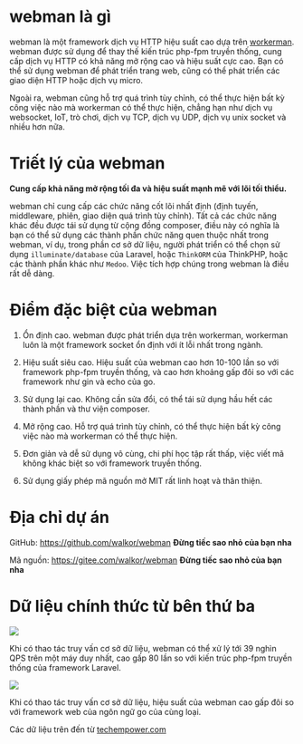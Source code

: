 # webman là gì

webman là một framework dịch vụ HTTP hiệu suất cao dựa trên [workerman](https://www.workerman.net). webman được sử dụng để thay thế kiến trúc php-fpm truyền thống, cung cấp dịch vụ HTTP có khả năng mở rộng cao và hiệu suất cực cao. Bạn có thể sử dụng webman để phát triển trang web, cũng có thể phát triển các giao diện HTTP hoặc dịch vụ micro.

Ngoài ra, webman cũng hỗ trợ quá trình tùy chỉnh, có thể thực hiện bất kỳ công việc nào mà workerman có thể thực hiện, chẳng hạn như dịch vụ websocket, IoT, trò chơi, dịch vụ TCP, dịch vụ UDP, dịch vụ unix socket và nhiều hơn nữa.

# Triết lý của webman
**Cung cấp khả năng mở rộng tối đa và hiệu suất mạnh mẽ với lõi tối thiểu.**

webman chỉ cung cấp các chức năng cốt lõi nhất định (định tuyến, middleware, phiên, giao diện quá trình tùy chỉnh). Tất cả các chức năng khác đều được tái sử dụng từ cộng đồng composer, điều này có nghĩa là bạn có thể sử dụng các thành phần chức năng quen thuộc nhất trong webman, ví dụ, trong phần cơ sở dữ liệu, người phát triển có thể chọn sử dụng `illuminate/database` của Laravel, hoặc `ThinkORM` của ThinkPHP, hoặc các thành phần khác như `Medoo`. Việc tích hợp chúng trong webman là điều rất dễ dàng.

# Điểm đặc biệt của webman

1. Ổn định cao. webman được phát triển dựa trên workerman, workerman luôn là một framework socket ổn định với ít lỗi nhất trong ngành.

2. Hiệu suất siêu cao. Hiệu suất của webman cao hơn 10-100 lần so với framework php-fpm truyền thống, và cao hơn khoảng gấp đôi so với các framework như gin và echo của go.

3. Sử dụng lại cao. Không cần sửa đổi, có thể tái sử dụng hầu hết các thành phần và thư viện composer.

4. Mở rộng cao. Hỗ trợ quá trình tùy chỉnh, có thể thực hiện bất kỳ công việc nào mà workerman có thể thực hiện.

5. Đơn giản và dễ sử dụng vô cùng, chi phí học tập rất thấp, việc viết mã không khác biệt so với framework truyền thống.

6. Sử dụng giấy phép mã nguồn mở MIT rất linh hoạt và thân thiện.

# Địa chỉ dự án
GitHub: https://github.com/walkor/webman **Đừng tiếc sao nhỏ của bạn nha**

Mã nguồn: https://gitee.com/walkor/webman **Đừng tiếc sao nhỏ của bạn nha**

# Dữ liệu chính thức từ bên thứ ba

![](../assets/img/benchmark1.png)

Khi có thao tác truy vấn cơ sở dữ liệu, webman có thể xử lý tới 39 nghìn QPS trên một máy duy nhất, cao gấp 80 lần so với kiến trúc php-fpm truyền thống của framework Laravel.

![](../assets/img/benchmarks-go.png)

Khi có thao tác truy vấn cơ sở dữ liệu, hiệu suất của webman cao gấp đôi so với framework web của ngôn ngữ go của cùng loại.

Các dữ liệu trên đến từ [techempower.com](https://www.techempower.com/benchmarks/#section=data-r20&hw=ph&test=db&l=zik073-sf)

